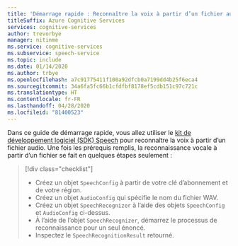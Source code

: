 ```yaml
---
title: 'Démarrage rapide : Reconnaître la voix à partir d’un fichier audio – Service Speech'
titleSuffix: Azure Cognitive Services
services: cognitive-services
author: trevorbye
manager: nitinme
ms.service: cognitive-services
ms.subservice: speech-service
ms.topic: include
ms.date: 01/14/2020
ms.author: trbye
ms.openlocfilehash: a7c91775411f100a92dfcb0a7199dd4b25f6eca4
ms.sourcegitcommit: 34a6fa5fc66b1cfdfbf8178ef5cdb151c97c721c
ms.translationtype: HT
ms.contentlocale: fr-FR
ms.lasthandoff: 04/28/2020
ms.locfileid: "81400523"
---
```

Dans ce guide de démarrage rapide, vous allez utiliser le [kit de développement logiciel (SDK) Speech](~/articles/cognitive-services/speech-service/speech-sdk.md) pour reconnaître la voix à partir d’un fichier audio. Une fois les prérequis remplis, la reconnaissance vocale à partir d’un fichier se fait en quelques étapes seulement :
> [!div class="checklist"]
> * Créez un objet `SpeechConfig` à partir de votre clé d’abonnement et de votre région.
> * Créez un objet `AudioConfig` qui spécifie le nom du fichier WAV.
> * Créez un objet `SpeechRecognizer` à l’aide des objets `SpeechConfig` et `AudioConfig` ci-dessus.
> * À l’aide de l’objet `SpeechRecognizer`, démarrez le processus de reconnaissance pour un seul énoncé.
> * Inspectez le `SpeechRecognitionResult` retourné.
